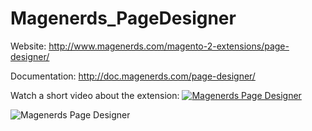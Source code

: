 # Magenerds_PageDesigner

Website: http://www.magenerds.com/magento-2-extensions/page-designer/

Documentation: http://doc.magenerds.com/page-designer/

Watch a short video about the extension:
[![Magenerds Page Designer](https://img.youtube.com/vi/E0wZzVPFhM0/0.jpg)](https://www.youtube.com/watch?v=E0wZzVPFhM0 "Magenerds Page Designer")

![Magenerds Page Designer](http://www.magenerds.com/wp-content/uploads/2017/02/pagedesigner_450x450-300x300.png
 "Magenerds Page Designer")
